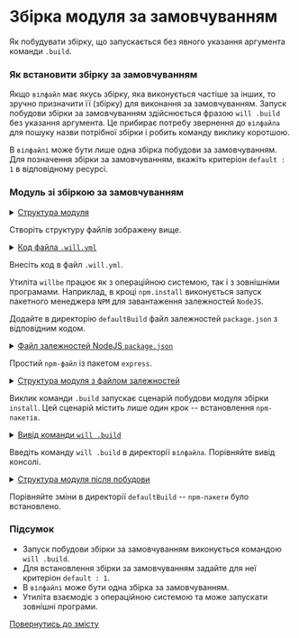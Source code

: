 # Збірка модуля за замовчуванням

Як побудувати збірку, що запускається без явного указання аргумента команди <code>.build</code>.

### Як встановити збірку за замовчуванням

Якщо `вілфайл` має якусь збірку, яка виконується частіше за інших, то зручно призначити її (збірку) для виконання за замовчуванням. Запуск побудови збірки за замовчуванням здійснюється фразою `will .build` без указання аргумента. Це прибирає потребу звернення до `вілфайла` для пошуку назви потрібної збірки і робить команду виклику коротшою.

В `вілфайлі` може бути лише одна збірка побудови за замовчуванням. Для позначення збірки за замовчуванням, вкажіть критеріон `default : 1` в відповідному ресурсі.  

### Модуль зі збіркою за замовчуванням     

<details>
  <summary><u>Структура модуля</u></summary>

```
defaultBuild
      └── .will.yml

```

</details>

Створіть структуру файлів зображену вище.

<details>
  <summary><u>Код файла <code>.will.yml</code></u></summary>

```yaml
about :

  name : 'defaultBuild'
  description : 'Default build with criterion'
  version : 0.0.1

step :

  npm.install :
    currentPath : '.'
    shell : npm install

build :

  install:
    criterion :
      default : 1
    steps :
      - npm.install

```

</details>

Внесіть код в файл `.will.yml`.  

Утиліта `willbe` працює як з операційною системою, так і з зовнішніми програмами. Наприклад, в кроці `npm.install` виконується запуск пакетного менеджера `NPM` для завантаження залежностей `NodeJS`.

Додайте в директорію `defaultBuild` файл залежностей `package.json` з відповідним кодом.  

<details>
  <summary><u>Файл залежностей NodeJS <code>package.json</code></u></summary>

``` json
{
  "name": "npmUsing",
  "dependencies": {
    "express": ""
  }
}

```

</details>

Простий `npm-файл` із пакетом `express`.

<details>
  <summary><u>Структура модуля з файлом залежностей</u></summary>

```
defaultBuild
     ├── package.json
     └── .will.yml
```

</details>

Виклик команди `.build` запускає сценарій побудови модуля збірки `install`. Цей сценарій містить лише один крок -- встановлення `npm-пакетів`.

<details>
  <summary><u>Вивід команди <code>will .build</code></u></summary>

```
[user@user ~]$ will .build
Command ".build"
...
  Building install
 > npm install
...
added 48 packages from 36 contributors and audited 121 packages in 4.863s
found 0 vulnerabilities

  Built debug in 8.456s

```

</details>

Введіть команду `will .build` в директорії `вілфайла`. Порівняйте вивід консолі.

<details>
  <summary><u>Структура модуля після побудови</u></summary>

```
defaultBuild
     ├── node_modules
     │         ├── ...
     │         ├── ...
     │
     ├── package.json
     ├── package-lock.json
     └── .will.yml

```

</details>

Порівняйте зміни в директорії `defaultBuild` -- `npm-пакети` було встановлено.

### Підсумок   

- Запуск побудови збірки за замовчуванням виконується командою `will .build`.
- Для встановлення збірки за замовчуванням задайте для неї критеріон `default : 1`.
- В `вілфайлі` може бути одна збірка за замовчуванням.
- Утиліта взаємодіє з операційною системою та може запускати зовнішні програми.

[Повернутись до змісту](../README.md#tutorials)
